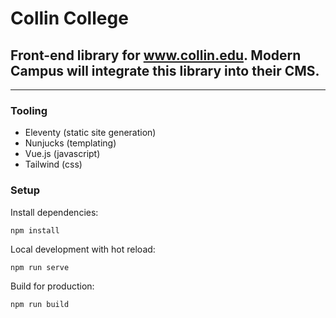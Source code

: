 # Collin College

## Front-end library for www.collin.edu. Modern Campus will integrate this library into their CMS.

---

### Tooling
* Eleventy (static site generation)
* Nunjucks (templating)
* Vue.js (javascript)
* Tailwind (css)

### Setup

Install dependencies:
```
npm install
```
Local development with hot reload:
```
npm run serve
```
Build for production:
```
npm run build
```
